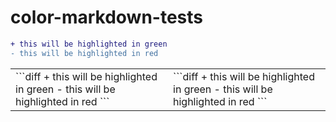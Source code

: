 # color-markdown-tests


```diff
+ this will be highlighted in green
- this will be highlighted in red
```


<table markdown="1">
<tr>
<td>```diff
+ this will be highlighted in green
- this will be highlighted in red
```
</td>
<td>```diff
+ this will be highlighted in green
- this will be highlighted in red
```
</td>
</tr>
</table>

